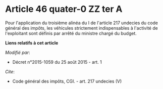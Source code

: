 # Article 46 quater-0 ZZ ter A

Pour l'application du troisième alinéa du I de l'article 217 undecies du code général des impôts, les véhicules strictement
indispensables à l'activité de l'exploitant sont définis par arrêté du ministre chargé du budget.

**Liens relatifs à cet article**

_Modifié par_:

  - Décret n°2015-1059 du 25 août 2015 - art. 1

_Cite_:

  - Code général des impôts, CGI. - art. 217 undecies (V)
